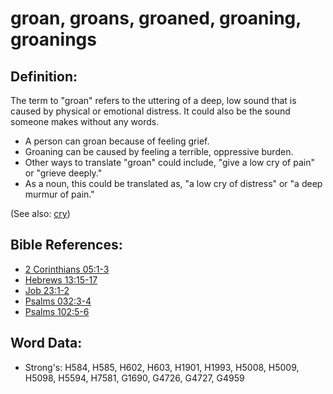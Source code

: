 # groan, groans, groaned, groaning, groanings #

## Definition: ##

The term to "groan" refers to the uttering of a deep, low sound that is caused by physical or emotional distress. It could also be the sound someone makes without any words.

* A person can groan because of feeling grief.
* Groaning can be caused by feeling a terrible, oppressive burden.
* Other ways to translate "groan" could include, "give a low cry of pain" or "grieve deeply."
* As a noun, this could be translated as, "a low cry of distress" or "a deep murmur of pain."

(See also: [cry](../other/cry.md))

## Bible References: ##

* [2 Corinthians 05:1-3](rc://en/tn/help/2co/05/01)
* [Hebrews 13:15-17](rc://en/tn/help/heb/13/15)
* [Job 23:1-2](rc://en/tn/help/job/23/01)
* [Psalms 032:3-4](rc://en/tn/help/psa/032/003)
* [Psalms 102:5-6](rc://en/tn/help/psa/102/005)

## Word Data: ##

* Strong's: H584, H585, H602, H603, H1901, H1993, H5008, H5009, H5098, H5594, H7581, G1690, G4726, G4727, G4959
